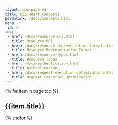 ```yaml
---
layout: doc-page-md
title: RESTHeart Concepts
permalink: /docs/concepts.html
menu:
 id: 4
toc:
 - href: /docs/resource-uri.html
   title: Resource URI
 - href: /docs/resource-representation-format.html
   title: Resource Representation Format
 - href: /docs/resource-types.html
   title: Resource Types
 - href: /docs/authentication.html
   title: Authentication
 - href: /docs/request-execution-optimization.html
   title: Request Execution Optimization
---
```


{% for item in page.toc %}

## [{{item.title}}]({{item.href}})

{% endfor %}